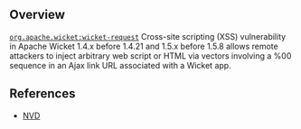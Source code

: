 ## Overview
[`org.apache.wicket:wicket-request`](http://search.maven.org/#search%7Cga%7C1%7Ca%3A%22wicket-request%22)
Cross-site scripting (XSS) vulnerability in Apache Wicket 1.4.x before 1.4.21 and 1.5.x before 1.5.8 allows remote attackers to inject arbitrary web script or HTML via vectors involving a %00 sequence in an Ajax link URL associated with a Wicket app.

## References
- [NVD](https://web.nvd.nist.gov/view/vuln/detail?vulnId=CVE-2012-3373)